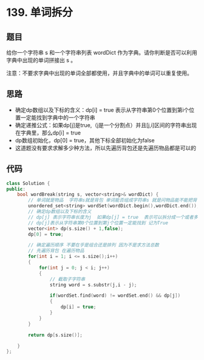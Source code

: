 # 139. 单词拆分


## 题目
给你一个字符串 s 和一个字符串列表 wordDict 作为字典。请你判断是否可以利用字典中出现的单词拼接出 s 。

注意：不要求字典中出现的单词全部都使用，并且字典中的单词可以重复使用。


## 思路

* 确定dp数组以及下标的含义：dp[i] = true 表示从字符串第0个位置到第i个位置一定能找到字典中的一个字符串
* 确定递推公式：如果dp[j]是true,（j是一个分割点）并且[j,i]区间的字符串出现在字典里，那么dp[i] = true
* dp数组初始化，dp[0] = true，其他下标全部初始化为false
* 这道题没有要求求解多少种方法，所以先遍历背包还是先遍历物品都是可以的


## 代码

```cpp
class Solution {
public:
    bool wordBreak(string s, vector<string>& wordDict) {
        // 单词就是物品  字符串s就是背包 单词能否组成字符串s 就是问物品能不能把背包装满
        unordered_set<string> wordSet(wordDict.begin(),wordDict.end());
        // 确定dp数组以及下标的含义
        // dp[j] 表示字符串长度为j  如果dp[j] = true  表示可以拆分成一个或者多个字典中出现的单词
        // dp[j]表示从字符串第0个位置到第j个位置一定能找到 记为True
        vector<int> dp(s.size() + 1,false);
        dp[0] = true;

        // 确定遍历顺序 不要在乎是组合还是排列 因为不是求方法总数
        // 先遍历背包 在遍历物品
        for(int i = 1; i <= s.size();i++)
        {
            for(int j = 0; j < i; j++)
            {
                // 截取子字符串
                string word = s.substr(j,i - j);

                if(wordSet.find(word) != wordSet.end() && dp[j])
                {
                    dp[i] = true;
                }
            }
        }

        return dp[s.size()];

    }
};

```

